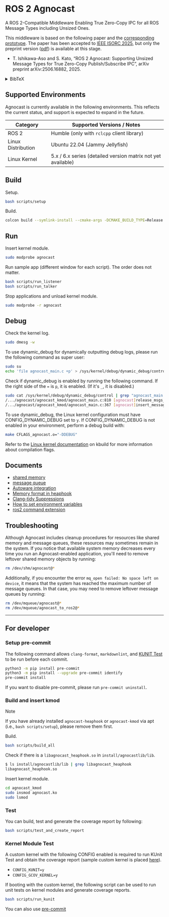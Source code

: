 # ROS 2 Agnocast

A ROS 2-Compatible Middleware Enabling True Zero-Copy IPC for all ROS Message Types including Unsized Ones.

This middleware is based on the following paper and the [corresponding prototype](https://github.com/sykwer/agnocast).
The paper has been accepted to [IEEE ISORC 2025](https://isorc.github.io/2025/), but only the preprint version ([pdf](https://www.arxiv.org/pdf/2506.16882)) is available at this stage.

- T. Ishikawa-Aso and S. Kato, “ROS 2 Agnocast: Supporting Unsized Message Types for True Zero-Copy Publish/Subscribe IPC”, arXiv preprint arXiv:2506.16882, 2025.

<details>
<summary>BibTeX</summary>

```bibtex
@article{ishikawa2025agnocast,
  title={ROS 2 Agnocast: Supporting Unsized Message Types for True Zero-Copy Publish/Subscribe IPC},
  author={Ishikawa-Aso, Takahiro and Kato, Shinpei},
  journal={arXiv preprint arXiv:2506.16882},
  year={2025}
}
```

</details>

## Supported Environments

Agnocast is currently available in the following environments.
This reflects the current status, and support is expected to expand in the future.

| Category           | Supported Versions / Notes                                   |
|--------------------|--------------------------------------------------------------|
| ROS 2              | Humble (only with `rclcpp` client library)                   |
| Linux Distribution | Ubuntu 22.04 (Jammy Jellyfish)                               |
| Linux Kernel       | 5.x / 6.x series (detailed version matrix not yet available) |

## Build

Setup.

```bash
bash scripts/setup
```

Build.

```bash
colcon build --symlink-install --cmake-args -DCMAKE_BUILD_TYPE=Release
```

## Run

Insert kernel module.

```bash
sudo modprobe agnocast
```

Run sample app (different window for each script).
The order does not matter.

```bash
bash scripts/run_listener
bash scripts/run_talker
```

Stop applications and unload kernel module.

```bash
sudo modprobe -r agnocast
```

## Debug

Check the kernel log.

```bash
sudo dmesg -w
```

To use dynamic_debug for dynamically outputting debug logs, please run the following command as super user:

```bash
sudo su
echo 'file agnocast_main.c +p' > /sys/kernel/debug/dynamic_debug/control
```

Check if dynamic_debug is enabled by running the following command. If the right side of the `=` is `p`, it is enabled. (If it's `_`, it is disabled.)

```bash
sudo cat /sys/kernel/debug/dynamic_debug/control | grep "agnocast_main.c"
/.../agnocast/agnocast_kmod/agnocast_main.c:810 [agnocast]release_msgs_to_meet_depth =p "Release oldest message in the publisher_queue (publisher_pid=%d) of the topic (topic_name=%s) with qos_depth %d. (release_msgs_to_meet_depth)\012"
/.../agnocast/agnocast_kmod/agnocast_main.c:367 [agnocast]insert_message_entry =p "Insert an entry (topic_name=%s publisher_pid=%d msg_virtual_address=%lld timestamp=%lld). (insert_message_entry)"
```

To use dynamic_debug, the Linux kernel configuration must have CONFIG_DYNAMIC_DEBUG set to `y`.
If CONFIG_DYNAMIC_DEBUG is not enabled in your environment, perform a debug build with:

```bash
make CFLAGS_agnocast.o="-DDEBUG"
```

Refer to the [Linux kernel documentation](https://www.kernel.org/doc/Documentation/kbuild/makefiles.txt) on kbuild for more information about compilation flags.

## Documents

- [shared memory](./docs/shared_memory.md)
- [message queue](./docs/message_queue.md)
- [Autoware integration](./docs/autoware_integration.md)
- [Memory format in heaphook](./docs/heaphook_alignment.md)
- [Clang-tidy Suppressions](./docs/clang_tidy_suppression.md)
- [How to set environment variables](./docs/how_to_set_environment_variables.md)
- [ros2 command extension](./docs/ros2_command_extension.md)

## Troubleshooting

Although Agnocast includes cleanup procedures for resources like shared memory and message queues, these resources may sometimes remain in the system. If you notice that available system memory decreases every time you run an Agnocast-enabled application, you'll need to remove leftover shared memory objects by running:

```bash
rm /dev/shm/agnocast@*
```

Additionally, if you encounter the error `mq_open failed: No space left on device`, it means that the system has reached the maximum number of message queues. In that case, you may need to remove leftover message queues by running:

```bash
rm /dev/mqueue/agnocast@*
rm /dev/mqueue/agnocast_to_ros2@*
```

---

## For developer

### Setup pre-commit

The following command allows `clang-format`, `markdownlint`, and [KUNIT Test](./agnocast_kmod/agnocast_kunit.c) to be run before each commit.

```bash
python3 -m pip install pre-commit
python3 -m pip install --upgrade pre-commit identify
pre-commit install
```

If you want to disable pre-commit, please run `pre-commit uninstall`.

### Build and insert kmod

> [!NOTE]
> If you have already installed `agnocast-heaphook` or `agnocast-kmod` via apt (i.e., `bash scripts/setup`), please remove them first.

Build.

```bash
bash scripts/build_all
```

Check if there is a `libagnocast_heaphook.so` in `install/agnocastlib/lib`.

```bash
$ ls install/agnocastlib/lib | grep libagnocast_heaphook
libagnocast_heaphook.so
```

Insert kernel module.

```bash
cd agnocast_kmod
sudo insmod agnocast.ko
sudo lsmod
```

### Test

You can build, test and generate the coverage report by following:

```bash
bash scripts/test_and_create_report
```

### Kernel Module Test

A custom kernel with the following CONFIG enabled is required to run KUnit Test and obtain the coverage report (sample custom kernel is placed [here](https://drive.google.com/drive/folders/1sd8ROusgxhnEDOO0hbze3F5y47qtIdcM?usp=drive_link)).

- `CONFIG_KUNIT=y`
- `CONFIG_GCOV_KERNEL=y`

If booting with the custom kernel, the following script can be used to run unit tests on kernel modules and generate coverage reports.

```bash
bash scripts/run_kunit
```

You can also use [pre-commit](#setup-pre-commit)

